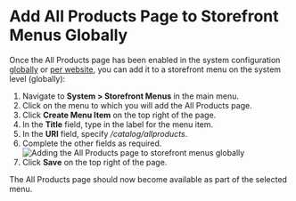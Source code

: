 <a id="sys-conf-frontend-menus-all-products-global"></a>

# Add All Products Page to Storefront Menus Globally

Once the All Products page has been enabled in the system configuration [globally](../configuration/commerce/catalog/global-all-products.md#sys-conf-commerce-catalog-special-pages-global) or [per website](../websites/web-configuration/commerce/catalog/website-all-products.md#sys-conf-commerce-catalog-special-pages-website), you can add it to a storefront menu on the system level (globally):

1. Navigate to **System > Storefront Menus** in the main menu.
2. Click on the menu to which you will add the All Products page.
3. Click **Create Menu Item** on the top right of the page.
4. In the **Title** field, type in the label for the menu item.
5. In the **URI** field, specify  */catalog/allproducts*.
6. Complete the other fields as required.
   ![Adding the All Products page to storefront menus globally](user/img/products/all_products_page/AllProductsMainMenu.png)
7. Click **Save** on the top right of the page.

The All Products page should now become available as part of the selected menu.
